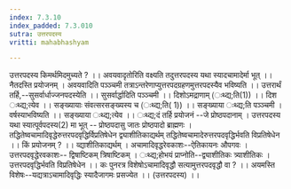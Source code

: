 ```yaml
---
index: 7.3.10
index_padded: 7.3.010
sutra: उत्तरपदस्य
vritti: mahabhashyam

---
```

 उत्तरपदस्य किमर्थमिदमुच्यते ? ।। अवयवादृतोरिति वक्ष्यति तदुत्तरपदस्य यथा स्यादचामादेर्मा भूत् ।। नैतदस्ति प्रयोजनम् । अवयवादिति पञ्ञ्चमी तत्राऽन्तरेणाप्युत्तरपदग्रहणमुत्तरपदस्यैव भविष्यति ।। उत्तरार्थं तर्हि,--सुसर्वार्धाज्जनपदस्येति ।। सुसर्वार्द्धादिति पञ्ञ्चमी ।। दिशोऽमद्राणाम् (ःथ्द्य;ति(1)) ।। दिश ःथ्द्य;त्येव ।। सङ्ख्यायाः संवत्सरसङ्ख्यस्य च (ःथ्द्य;ति( 1)) ।। सङ्ख्याया ःथ्द्य;ति पञ्ञ्चमी । वर्षस्याभविष्यति ।। सङ्ख्याया ःथ्द्य;त्येव ।। ःथ्द्य;दं तर्हि प्रयोजनं --जे प्रोष्ठपदानाम् । उत्तरपदस्य यथा स्यात्पूर्वपदस्य(2) मा भूत् -- प्रोष्ठपदासु जातः प्रोष्ठपादो ब्राह्मणः । तद्धितेष्वचामादिवृद्धेरुत्तरपदवृद्धिर्विप्रतिषेधेन द्व्याशीतिकाद्यर्थम् तद्धितेष्वचामादेरुत्तरपदवृद्धिर्भवति विप्रतिषेधेन ।। किं प्रयोजनम् ? ।। व्द्याशीतिकाद्यर्थम् । अचामादिवृद्धरेवकाशः--ऐतिकायनः औपगवः । उत्तरपदवृद्धेरवकाशः-- द्विषाष्टिकम् त्रिषाष्टिकम् । ःथ्द्य;होभयं प्राप्नोति--द्व्याशीतिकः त्र्याशीतिकः । उत्तरपदवृद्धिर्भवति विप्रतिषेधेन ।। कः पुनरत्र विशेषोऽचामादिवृद्धौ सत्यामुत्तरपदवृद्धौ वा ? ।। अयमस्ति विशेषः--यद्यत्राऽचामादिवृद्धिः स्यादैजागमः प्रसज्येत ।। (उत्तरपदस्य) ।। 